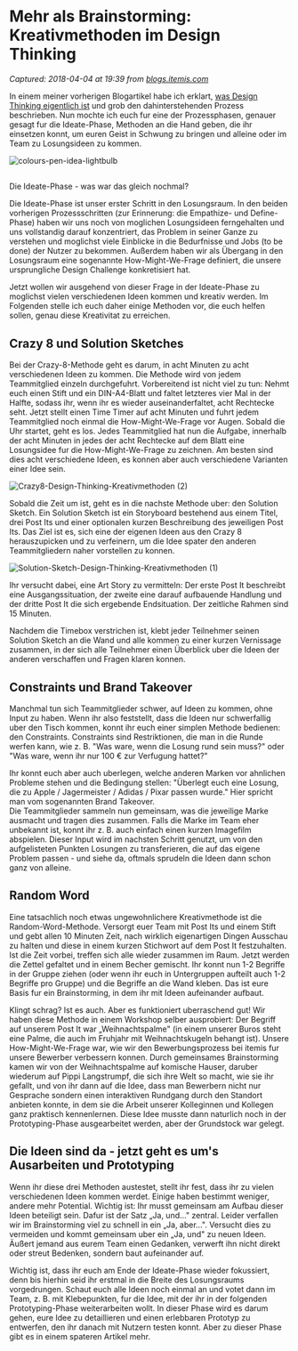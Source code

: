 # Mehr als Brainstorming: Kreativmethoden im Design Thinking

_Captured: 2018-04-04 at 19:39 from [blogs.itemis.com](https://blogs.itemis.com/de/mehr-als-brainstorming-kreativmethoden-im-design-thinking?utm_source=hs_email&utm_medium=email&utm_content=61846895&_hsenc=p2ANqtz--4tdm_p26asetb2npHKtRAXu44k0Tach90x1mUnqxQVkPIdnjRy2AkJiAo6TsRuOMS3F5MriD7tDYb18s4rPsi1ovubw&_hsmi=61846895)_

In einem meiner vorherigen Blogartikel habe ich erklart, [was Design Thinking eigentlich ist](https://blogs.itemis.com/de/was-ist-eigentlich-design-thinking) und grob den dahinterstehenden Prozess beschrieben. Nun mochte ich euch fur eine der Prozessphasen, genauer gesagt fur die Ideate-Phase, Methoden an die Hand geben, die ihr einsetzen konnt, um euren Geist in Schwung zu bringen und alleine oder im Team zu Losungsideen zu kommen.

![colours-pen-idea-lightbulb](https://blogs.itemis.com/hs-fs/hubfs/Blog/Usability/colours-pen-idea-lightbulb.jpg?t=1522854126866&width=2172&height=936&name=colours-pen-idea-lightbulb.jpg)

##   
Die Ideate-Phase - was war das gleich nochmal?

Die Ideate-Phase ist unser erster Schritt in den Losungsraum. In den beiden vorherigen Prozessschritten (zur Erinnerung: die Empathize- und Define-Phase) haben wir uns noch von moglichen Losungsideen ferngehalten und uns vollstandig darauf konzentriert, das Problem in seiner Ganze zu verstehen und moglichst viele Einblicke in die Bedurfnisse und Jobs (to be done) der Nutzer zu bekommen. Außerdem haben wir als Übergang in den Losungsraum eine sogenannte How-Might-We-Frage definiert, die unsere ursprungliche Design Challenge konkretisiert hat.

Jetzt wollen wir ausgehend von dieser Frage in der Ideate-Phase zu moglichst vielen verschiedenen Ideen kommen und kreativ werden. Im Folgenden stelle ich euch daher einige Methoden vor, die euch helfen sollen, genau diese Kreativitat zu erreichen.

## Crazy 8 und Solution Sketches

Bei der Crazy-8-Methode geht es darum, in acht Minuten zu acht verschiedenen Ideen zu kommen. Die Methode wird von jedem Teammitglied einzeln durchgefuhrt. Vorbereitend ist nicht viel zu tun: Nehmt euch einen Stift und ein DIN-A4-Blatt und faltet letzteres vier Mal in der Halfte, sodass ihr, wenn ihr es wieder auseinanderfaltet, acht Rechtecke seht. Jetzt stellt einen Time Timer auf acht Minuten und fuhrt jedem Teammitglied noch einmal die How-Might-We-Frage vor Augen. Sobald die Uhr startet, geht es los. Jedes Teammitglied hat nun die Aufgabe, innerhalb der acht Minuten in jedes der acht Rechtecke auf dem Blatt eine Losungsidee fur die How-Might-We-Frage zu zeichnen. Am besten sind dies acht verschiedene Ideen, es konnen aber auch verschiedene Varianten einer Idee sein.

![Crazy8-Design-Thinking-Kreativmethoden \(2\)](https://blogs.itemis.com/hs-fs/hubfs/Blog/Usability/Crazy8-Design-Thinking-Kreativmethoden%20\(2\).jpg?t=1522854126866&width=2172&height=1539&name=Crazy8-Design-Thinking-Kreativmethoden%20\(2\).jpg)

Sobald die Zeit um ist, geht es in die nachste Methode uber: den Solution Sketch. Ein Solution Sketch ist ein Storyboard bestehend aus einem Titel, drei Post Its und einer optionalen kurzen Beschreibung des jeweiligen Post Its. Das Ziel ist es, sich eine der eigenen Ideen aus den Crazy 8 herauszupicken und zu verfeinern, um die Idee spater den anderen Teammitgliedern naher vorstellen zu konnen.

![Solution-Sketch-Design-Thinking-Kreativmethoden \(1\)](https://blogs.itemis.com/hs-fs/hubfs/Blog/Usability/Solution-Sketch-Design-Thinking-Kreativmethoden%20\(1\).jpg?t=1522854126866&width=15552&height=8931&name=Solution-Sketch-Design-Thinking-Kreativmethoden%20\(1\).jpg)

Ihr versucht dabei, eine Art Story zu vermitteln: Der erste Post It beschreibt eine Ausgangssituation, der zweite eine darauf aufbauende Handlung und der dritte Post It die sich ergebende Endsituation. Der zeitliche Rahmen sind 15 Minuten.

Nachdem die Timebox verstrichen ist, klebt jeder Teilnehmer seinen Solution Sketch an die Wand und alle kommen zu einer kurzen Vernissage zusammen, in der sich alle Teilnehmer einen Überblick uber die Ideen der anderen verschaffen und Fragen klaren konnen.

## Constraints und Brand Takeover

Manchmal tun sich Teammitglieder schwer, auf Ideen zu kommen, ohne Input zu haben. Wenn ihr also feststellt, dass die Ideen nur schwerfallig uber den Tisch kommen, konnt ihr euch einer simplen Methode bedienen: den Constraints. Constraints sind Restriktionen, die man in die Runde werfen kann, wie z. B. "Was ware, wenn die Losung rund sein muss?" oder "Was ware, wenn ihr nur 100 € zur Verfugung hattet?"

Ihr konnt euch aber auch uberlegen, welche anderen Marken vor ahnlichen Probleme stehen und die Bedingung stellen: "Überlegt euch eine Losung, die zu Apple / Jagermeister / Adidas / Pixar passen wurde." Hier spricht man vom sogenannten Brand Takeover.  
Die Teammitglieder sammeln nun gemeinsam, was die jeweilige Marke ausmacht und tragen dies zusammen. Falls die Marke im Team eher unbekannt ist, konnt ihr z. B. auch einfach einen kurzen Imagefilm abspielen. Dieser Input wird im nachsten Schritt genutzt, um von den aufgelisteten Punkten Losungen zu transferieren, die auf das eigene Problem passen - und siehe da, oftmals sprudeln die Ideen dann schon ganz von alleine.

## Random Word

Eine tatsachlich noch etwas ungewohnlichere Kreativmethode ist die Random-Word-Methode. Versorgt euer Team mit Post Its und einem Stift und gebt allen 10 Minuten Zeit, nach wirklich eigenartigen Dingen Ausschau zu halten und diese in einem kurzen Stichwort auf dem Post It festzuhalten.  
Ist die Zeit vorbei, treffen sich alle wieder zusammen im Raum. Jetzt werden die Zettel gefaltet und in einem Becher gemischt. Ihr konnt nun 1-2 Begriffe in der Gruppe ziehen (oder wenn ihr euch in Untergruppen aufteilt auch 1-2 Begriffe pro Gruppe) und die Begriffe an die Wand kleben. Das ist eure Basis fur ein Brainstorming, in dem ihr mit Ideen aufeinander aufbaut.

Klingt schrag? Ist es auch. Aber es funktioniert uberraschend gut! Wir haben diese Methode in einem Workshop selber ausprobiert: Der Begriff auf unserem Post It war „Weihnachtspalme" (in einem unserer Buros steht eine Palme, die auch im Fruhjahr mit Weihnachtskugeln behangt ist). Unsere How-Might-We-Frage war, wie wir den Bewerbungsprozess bei itemis fur unsere Bewerber verbessern konnen. Durch gemeinsames Brainstorming kamen wir von der Weihnachtspalme auf komische Hauser, daruber wiederum auf Pippi Langstrumpf, die sich ihre Welt so macht, wie sie ihr gefallt, und von ihr dann auf die Idee, dass man Bewerbern nicht nur Gesprache sondern einen interaktiven Rundgang durch den Standort anbieten konnte, in dem sie die Arbeit unserer Kolleginnen und Kollegen ganz praktisch kennenlernen. Diese Idee musste dann naturlich noch in der Prototyping-Phase ausgearbeitet werden, aber der Grundstock war gelegt.

## Die Ideen sind da - jetzt geht es um's Ausarbeiten und Prototyping

Wenn ihr diese drei Methoden austestet, stellt ihr fest, dass ihr zu vielen verschiedenen Ideen kommen werdet. Einige haben bestimmt weniger, andere mehr Potential. Wichtig ist: Ihr musst gemeinsam am Aufbau dieser Ideen beteiligt sein. Dafur ist der Satz „Ja, und…" zentral. Leider verfallen wir im Brainstorming viel zu schnell in ein „Ja, aber…". Versucht dies zu vermeiden und kommt gemeinsam uber ein „Ja, und" zu neuen Ideen. Äußert jemand aus eurem Team einen Gedanken, verwerft ihn nicht direkt oder streut Bedenken, sondern baut aufeinander auf.

Wichtig ist, dass ihr euch am Ende der Ideate-Phase wieder fokussiert, denn bis hierhin seid ihr erstmal in die Breite des Losungsraums vorgedrungen. Schaut euch alle Ideen noch einmal an und votet dann im Team, z. B. mit Klebepunkten, fur die Idee, mit der ihr in der folgenden Prototyping-Phase weiterarbeiten wollt. In dieser Phase wird es darum gehen, eure Idee zu detaillieren und einen erlebbaren Prototyp zu entwerfen, den ihr danach mit Nutzern testen konnt. Aber zu dieser Phase gibt es in einem spateren Artikel mehr.
